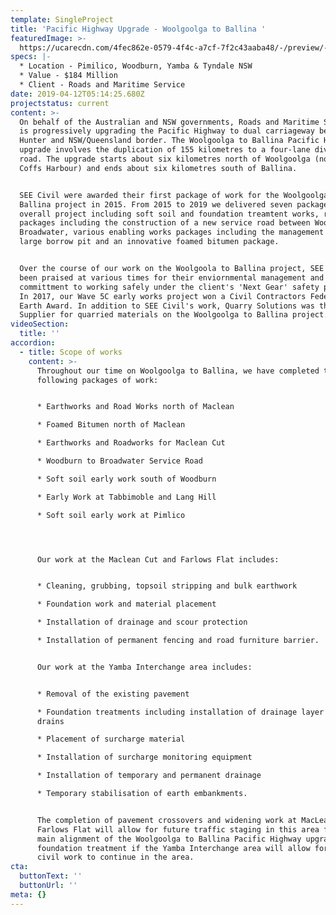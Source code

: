 ```yaml
---
template: SingleProject
title: 'Pacific Highway Upgrade - Woolgoolga to Ballina '
featuredImage: >-
  https://ucarecdn.com/4fec862e-0579-4f4c-a7cf-7f2c43aaba48/-/preview/-/enhance/50/
specs: |-
  * Location - Pimilico, Woodburn, Yamba & Tyndale NSW
  * Value - $184 Million
  * Client - Roads and Maritime Service
date: 2019-04-12T05:14:25.680Z
projectstatus: current
content: >-
  On behalf of the Australian and NSW governments, Roads and Maritime Services
  is progressively upgrading the Pacific Highway to dual carriageway between the
  Hunter and NSW/Queensland border. The Woolgoolga to Ballina Pacific Highway
  upgrade involves the duplication of 155 kilometres to a four-lane divided
  road. The upgrade starts about six kilometres north of Woolgoolga (north of
  Coffs Harbour) and ends about six kilometres south of Ballina.


  SEE Civil were awarded their first package of work for the Woolgoolga to
  Ballina project in 2015. From 2015 to 2019 we delivered seven packages for the
  overall project including soft soil and foundation treamtent works, roadworks
  packages including the construction of a new service road between Woodburn and
  Broadwater, various enabling works packages including the management of a
  large borrow pit and an innovative foamed bitumen package.  


  Over the course of our work on the Woolgoola to Ballina project, SEE Civil has
  been praised at various times for their enviornmental management and
  committment to working safely under the client's 'Next Gear' safety program.
  In 2017, our Wave 5C early works project won a Civil Contractors Federation
  Earth Award. In addition to SEE Civil's work, Quarry Solutions was the Primary
  Supplier for quarried materials on the Woolgoolga to Ballina project.
videoSection:
  title: ''
accordion:
  - title: Scope of works
    content: >-
      Throughout our time on Woolgoolga to Ballina, we have completed the
      following packages of work: 


      * Earthworks and Road Works north of Maclean 

      * Foamed Bitumen north of Maclean

      * Earthworks and Roadworks for Maclean Cut

      * Woodburn to Broadwater Service Road 

      * Soft soil early work south of Woodburn 

      * Early Work at Tabbimoble and Lang Hill 

      * Soft soil early work at Pimlico 




      Our work at the Maclean Cut and Farlows Flat includes:


      * Cleaning, grubbing, topsoil stripping and bulk earthwork

      * Foundation work and material placement

      * Installation of drainage and scour protection

      * Installation of permanent fencing and road furniture barrier.


      Our work at the Yamba Interchange area includes:


      * Removal of the existing pavement

      * Foundation treatments including installation of drainage layer and wick
      drains

      * Placement of surcharge material

      * Installation of surcharge monitoring equipment

      * Installation of temporary and permanent drainage

      * Temporary stabilisation of earth embankments.


      The completion of pavement crossovers and widening work at MacLean Cut and
      Farlows Flat will allow for future traffic staging in this area for the
      main alignment of the Woolgoolga to Ballina Pacific Highway upgrade. The
      foundation treatment if the Yamba Interchange area will allow for main
      civil work to continue in the area.
cta:
  buttonText: ''
  buttonUrl: ''
meta: {}
---
```


